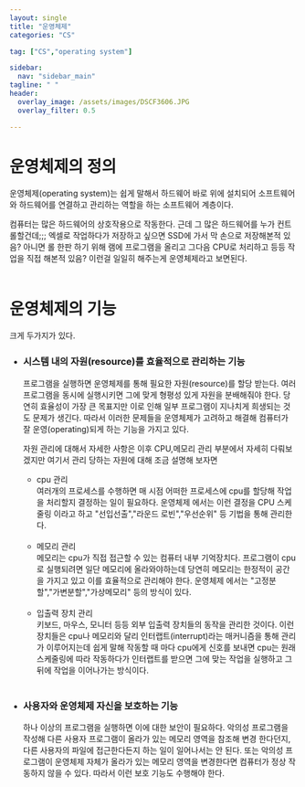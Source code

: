 ```yaml
---
layout: single
title: "운영체제"
categories: "CS"

tag: ["CS","operating system"]

sidebar:
  nav: "sidebar_main"
tagline: " "
header:
  overlay_image: /assets/images/DSCF3606.JPG
  overlay_filter: 0.5

---
```

# 운영체제의 정의
운영체제(operating system)는 쉽게 말해서 하드웨어 바로 위에 설치되어 소프트웨어와 하드웨어를 연결하고 관리하는 역할을 하는 소프트웨어 계층이다.

컴퓨터는 많은 하드웨어의 상호작용으로 작동한다. 근데 그 많은 하드웨어를 누가 컨트롤할건데;;; 엑셀로 작업하다가 저장하고 싶으면 SSD에 가서 막 손으로 저장해본적 있음? 아니면 롤 한판 하기 위해 램에 프로그램을 올리고 그다음 CPU로 처리하고 등등 작업을 직접 해본적 있음? 이런걸 일일히 해주는게 운영체제라고 보면된다.<br/><br/>
# 운영체제의 기능
크게 두가지가 있다.
 - ### 시스템 내의 자원(resource)를 효율적으로 관리하는 기능  
    프로그램을 실행하면 운영체제를 통해 필요한 자원(resource)를 할당 받는다. 여러 프로그램을 동시에 실행시키면 그에 맞게 형평성 있게 자원을 분배해줘야 한다. 당연히 효율성이 가장 큰 목표지만 이로 인해 일부 프로그램이 지나치게 희생되는 것도 문제가 생긴다. 따라서 이러한 문제들을 운영체제가 고려하고 해결해 컴퓨터가 잘 운영(operating)되게 하는 기능을 가지고 있다. 

    자원 관리에 대해서 자세한 사항은 이후 CPU,메모리 관리 부분에서 자세히 다뤄보겠지만 여기서 관리 당하는 자원에 대해 조금 설명해 보자면  
    - cpu 관리  
      여러개의 프로세스를 수행하면 매 시점 어떠한 프로세스에 cpu를 할당해 작업을 처리할지 결정하는 일이 필요하다. 운영체제 에서는 이런 결정을 CPU 스케줄링 이라고 하고 "선입선출","라운드 로빈","우선순위" 등 기법을 통해 관리한다. <br/><br/>
    - 메모리 관리  
      메모리는 cpu가 직접 접근할 수 있는 컴퓨터 내부 기억장치다. 프로그램이 cpu로 실행되려면 일단 메모리에 올라와야하는데 당연히 메모리는 한정적이 공간을 가지고 있고 이를 효율적으로 관리해야 한다. 운영체제 에서는 "고정분할","가변분할","가상메모리" 등의 방식이 있다.<br/><br/>
    - 입출력 장치 관리  
      키보드, 마우스, 모니터 등등 외부 입출력 장치들의 동작을 관리한 것이다. 이런 장치들은 cpu나 메모리와 달리 인터랩트(interrupt)라는 매커니즘을 통해 관리가 이루어지는데 쉽게 말해 작동할 때 마다 cpu에게 신호를 보내면 cpu는 원래 스케줄링에 따라 작동하다가 인터랩트를 받으면 그에 맞는 작업을 실행하고 그 뒤에 작업을 이어나가는 방식이다.<br/><br/>

- ### 사용자와 운영체제 자신을 보호하는 기능
    하나 이상의 프로그램을 실행하면 이에 대한 보안이 필요하다. 악의성 프로그램을 작성해 다른 사용자 프로그램이 올라가 있는 메모리 영역을 참조해 변경 한다던지, 다른 사용자의 파일에 접근한다든지 하는 일이 일어나서는 안 된다. 또는 악의성 프로그램이 운영체제 자체가 올라가 있는 메모리 영역을 변경한다면 컴퓨터가 정상 작동하지 않을 수 있다. 따라서 이런 보호 기능도 수행해야 한다.

